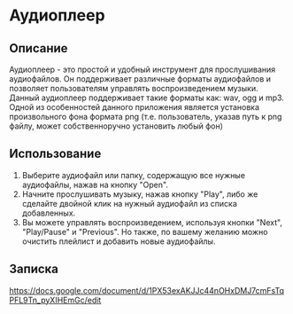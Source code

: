 # Аудиоплеер

## Описание

Аудиоплеер - это простой и удобный инструмент для прослушивания аудиофайлов. Он поддерживает различные форматы аудиофайлов и позволяет пользователям управлять воспроизведением музыки. Данный аудиоплеер поддерживает такие форматы как: wav, ogg и mp3. Одной из особенностей данного приложения является установка произвольного фона формата png (т.е. пользователь, указав путь к png файлу, может собственноручно установить любый фон)

## Использование

1. Выберите аудиофайл или папку, содержащую все нужные аудиофайлы, нажав на кнопку "Open".
2. Начните прослушивать музыку, нажав кнопку "Play", либо же сделайте двойной клик на нужный аудиофайл из списка добавленных.
3. Вы можете управлять воспроизведением, используя кнопки "Next", "Play/Pause" и "Previous". Но также, по вашему желанию можно очистить плейлист и добавить новые аудиофайлы.
## Записка 
https://docs.google.com/document/d/1PX53exAKJJc44nOHxDMJ7cmFsTqPFL9Tn_pyXIHEmGc/edit
